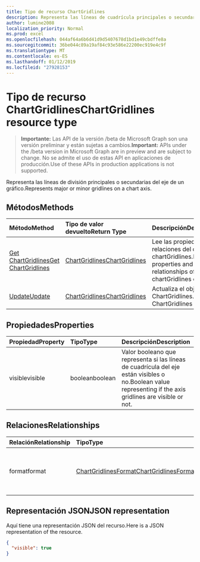 ```yaml
---
title: Tipo de recurso ChartGridlines
description: Representa las líneas de cuadrícula principales o secundarias del eje de un gráfico.
author: lumine2008
localization_priority: Normal
ms.prod: excel
ms.openlocfilehash: 044af64a6b6d41d9d5407678d1bd1e49cbdffe8a
ms.sourcegitcommit: 36be044c89a19af84c93e586e22200ec919e4c9f
ms.translationtype: MT
ms.contentlocale: es-ES
ms.lasthandoff: 01/12/2019
ms.locfileid: "27928153"
---
```

# <a name="chartgridlines-resource-type"></a><span data-ttu-id="43f4d-103">Tipo de recurso ChartGridlines</span><span class="sxs-lookup"><span data-stu-id="43f4d-103">ChartGridlines resource type</span></span>

> <span data-ttu-id="43f4d-104">**Importante:** Las API de la versión /beta de Microsoft Graph son una versión preliminar y están sujetas a cambios.</span><span class="sxs-lookup"><span data-stu-id="43f4d-104">**Important:** APIs under the /beta version in Microsoft Graph are in preview and are subject to change.</span></span> <span data-ttu-id="43f4d-105">No se admite el uso de estas API en aplicaciones de producción.</span><span class="sxs-lookup"><span data-stu-id="43f4d-105">Use of these APIs in production applications is not supported.</span></span>

<span data-ttu-id="43f4d-106">Representa las líneas de división principales o secundarias del eje de un gráfico.</span><span class="sxs-lookup"><span data-stu-id="43f4d-106">Represents major or minor gridlines on a chart axis.</span></span>


## <a name="methods"></a><span data-ttu-id="43f4d-107">Métodos</span><span class="sxs-lookup"><span data-stu-id="43f4d-107">Methods</span></span>

| <span data-ttu-id="43f4d-108">Método</span><span class="sxs-lookup"><span data-stu-id="43f4d-108">Method</span></span>           | <span data-ttu-id="43f4d-109">Tipo de valor devuelto</span><span class="sxs-lookup"><span data-stu-id="43f4d-109">Return Type</span></span>    |<span data-ttu-id="43f4d-110">Descripción</span><span class="sxs-lookup"><span data-stu-id="43f4d-110">Description</span></span>|
|:---------------|:--------|:----------|
|[<span data-ttu-id="43f4d-111">Get ChartGridlines</span><span class="sxs-lookup"><span data-stu-id="43f4d-111">Get ChartGridlines</span></span>](../api/chartgridlines-get.md) | [<span data-ttu-id="43f4d-112">ChartGridlines</span><span class="sxs-lookup"><span data-stu-id="43f4d-112">ChartGridlines</span></span>](chartgridlines.md) |<span data-ttu-id="43f4d-113">Lee las propiedades y relaciones del objeto chartGridlines.</span><span class="sxs-lookup"><span data-stu-id="43f4d-113">Read properties and relationships of chartGridlines object.</span></span>|
|[<span data-ttu-id="43f4d-114">Update</span><span class="sxs-lookup"><span data-stu-id="43f4d-114">Update</span></span>](../api/chartgridlines-update.md) | [<span data-ttu-id="43f4d-115">ChartGridlines</span><span class="sxs-lookup"><span data-stu-id="43f4d-115">ChartGridlines</span></span>](chartgridlines.md)    |<span data-ttu-id="43f4d-116">Actualiza el objeto ChartGridlines.</span><span class="sxs-lookup"><span data-stu-id="43f4d-116">Update ChartGridlines object.</span></span> |

## <a name="properties"></a><span data-ttu-id="43f4d-117">Propiedades</span><span class="sxs-lookup"><span data-stu-id="43f4d-117">Properties</span></span>
| <span data-ttu-id="43f4d-118">Propiedad</span><span class="sxs-lookup"><span data-stu-id="43f4d-118">Property</span></span>     | <span data-ttu-id="43f4d-119">Tipo</span><span class="sxs-lookup"><span data-stu-id="43f4d-119">Type</span></span>   |<span data-ttu-id="43f4d-120">Descripción</span><span class="sxs-lookup"><span data-stu-id="43f4d-120">Description</span></span>|
|:---------------|:--------|:----------|
|<span data-ttu-id="43f4d-121">visible</span><span class="sxs-lookup"><span data-stu-id="43f4d-121">visible</span></span>|<span data-ttu-id="43f4d-122">boolean</span><span class="sxs-lookup"><span data-stu-id="43f4d-122">boolean</span></span>|<span data-ttu-id="43f4d-123">Valor booleano que representa si las líneas de cuadrícula del eje están visibles o no.</span><span class="sxs-lookup"><span data-stu-id="43f4d-123">Boolean value representing if the axis gridlines are visible or not.</span></span>|

## <a name="relationships"></a><span data-ttu-id="43f4d-124">Relaciones</span><span class="sxs-lookup"><span data-stu-id="43f4d-124">Relationships</span></span>
| <span data-ttu-id="43f4d-125">Relación</span><span class="sxs-lookup"><span data-stu-id="43f4d-125">Relationship</span></span> | <span data-ttu-id="43f4d-126">Tipo</span><span class="sxs-lookup"><span data-stu-id="43f4d-126">Type</span></span>   |<span data-ttu-id="43f4d-127">Descripción</span><span class="sxs-lookup"><span data-stu-id="43f4d-127">Description</span></span>|
|:---------------|:--------|:----------|
|<span data-ttu-id="43f4d-128">format</span><span class="sxs-lookup"><span data-stu-id="43f4d-128">format</span></span>|[<span data-ttu-id="43f4d-129">ChartGridlinesFormat</span><span class="sxs-lookup"><span data-stu-id="43f4d-129">ChartGridlinesFormat</span></span>](chartgridlinesformat.md)|<span data-ttu-id="43f4d-p102">Representa el formato de las líneas de cuadrícula del gráfico. Solo lectura.</span><span class="sxs-lookup"><span data-stu-id="43f4d-p102">Represents the formatting of chart gridlines. Read-only.</span></span>|

## <a name="json-representation"></a><span data-ttu-id="43f4d-132">Representación JSON</span><span class="sxs-lookup"><span data-stu-id="43f4d-132">JSON representation</span></span>

<span data-ttu-id="43f4d-133">Aquí tiene una representación JSON del recurso.</span><span class="sxs-lookup"><span data-stu-id="43f4d-133">Here is a JSON representation of the resource.</span></span>

<!-- {
  "blockType": "resource",
  "optionalProperties": [

  ],
  "@odata.type": "microsoft.graph.chartGridLines"
}-->

```json
{
  "visible": true
}

```

<!-- uuid: 8fcb5dbc-d5aa-4681-8e31-b001d5168d79
2015-10-25 14:57:30 UTC -->
<!-- {
  "type": "#page.annotation",
  "description": "ChartGridlines resource",
  "keywords": "",
  "section": "documentation",
  "tocPath": ""
}-->
